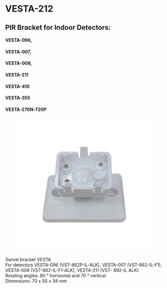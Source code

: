 # VESTA-212

## PIR Bracket for Indoor Detectors:

#### &#x20;VESTA-096,

#### VESTA-007,

#### VESTA-008,

#### VESTA-211

#### &#x20;VESTA-410

#### VESTA-355

#### &#x20;VESTA-270N-720P

<figure><img src=".gitbook/assets/image (1) (1) (1) (1) (1) (1) (1) (1) (1) (1) (1).png" alt=""><figcaption></figcaption></figure>

Swivel bracket VESTA
\
For detectors VESTA-096 (VST-862P-IL-ALK), VESTA-007 (VST-862-IL-F1), VESTA-008 (VST-862-IL-F1-ALK), VESTA-211 (VST- 892-IL ALK)
\
Rotating angles: 80 ° horizontal and 70 ° vertical
\
Dimensions: 70 x 50 x 34 mm
